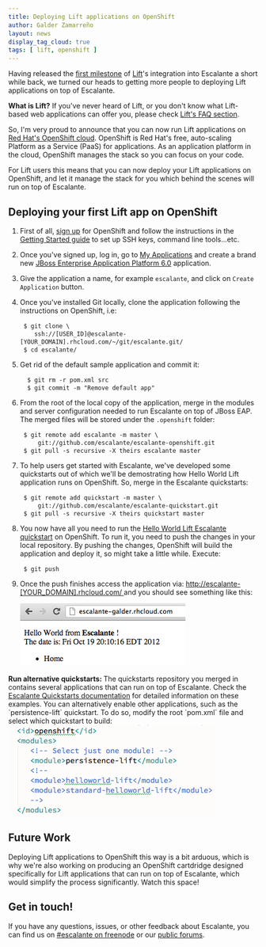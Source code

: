 ```yaml
---
title: Deploying Lift applications on OpenShift
author: Galder Zamarreño
layout: news
display_tag_cloud: true
tags: [ lift, openshift ]
---
```


Having released the [first milestone](/news/2012/08/31/announcing-0-1-0/) of
[Lift](http://liftweb.net/)'s integration into Escalante a short while back,
we turned our heads to getting more people to deploying Lift applications
on top of Escalante.

<div class="alert alert-success">
<strong>What is Lift?</strong> If you've never heard of Lift, or you don't know
what Lift-based web applications can offer you, please check
<a href="/faq/#lift">Lift's FAQ section</a>.
</div>

So, I'm very proud to announce that you can now run Lift applications on [Red
Hat's OpenShift cloud](https://openshift.redhat.com/app/). OpenShift is
Red Hat's free, auto-scaling Platform as a Service (PaaS) for applications.
As an application platform in the cloud, OpenShift manages the stack so you
can focus on your code.

For Lift users this means that you can now deploy your Lift applications
on OpenShift, and let it manage the stack for you which behind the scenes will
run on top of Escalante.

## Deploying your first Lift app on OpenShift

1. First of all, [sign up](https://openshift.redhat.com/app/account/new) for
OpenShift and follow the instructions in the
[Getting Started guide](https://openshift.redhat.com/community/get-started) to
set up SSH keys, command line tools...etc.

2. Once you've signed up, log in, go to [My
Applications](https://openshift.redhat.com/app/console) and create a brand
new <a class="btn btn-info"
href="https://openshift.redhat.com/app/console/application_types/cart!jbosseap-6.0">
JBoss Enterprise Application Platform 6.0</a> application.

3. Give the application a name, for example `escalante`, and click on
`Create Application` button.

4. Once you've installed Git locally, clone the application following the
instructions on OpenShift, i.e:

        $ git clone \
           ssh://[USER_ID]@escalante-[YOUR_DOMAIN].rhcloud.com/~/git/escalante.git/
        $ cd escalante/

5. Get rid of the default sample application and commit it:

         $ git rm -r pom.xml src
         $ git commit -m "Remove default app"

6. From the root of the local copy of the application, merge in the modules
and server configuration needed to run Escalante on top of JBoss EAP. The
merged files will be stored under the `.openshift` folder:

        $ git remote add escalante -m master \
            git://github.com/escalante/escalante-openshift.git
        $ git pull -s recursive -X theirs escalante master

7. To help users get started with Escalante, we've developed some quickstarts
out of which we'll be demostrating how Hello World Lift application runs on
OpenShift. So, merge in the Escalante quickstarts:

        $ git remote add quickstart -m master \
            git://github.com/escalante/escalante-quickstart.git
        $ git pull -s recursive -X theirs quickstart master

8. You now have all you need to run the [Hello World Lift Escalante
quickstart](/quickstarts) on OpenShift. To run it, you need to push the
changes in your local repository. By pushing the changes, OpenShift will
build the application and deploy it, so might take a little while. Execute:

        $ git push

9. Once the push finishes access the application via:
[http://escalante-[YOUR_DOMAIN].rhcloud.com/
](http://escalante-[YOUR_DOMAIN].rhcloud.com/) and you should see something
like this:

     <img src="/images/say-hello-world-escalante.png" class="thumbnail" />

<div class="alert alert-info">
<strong>Run alternative quickstarts: </strong> The quickstarts repository you
merged in contains several applications that can run on top of Escalante.
Check the <a href="/quickstarts">Escalante Quickstarts documentation</a>
for detailed information on these examples. You can alternatively enable other
applications, such as the `persistence-lift` quickstart. To do so, modify the
root `pom.xml` file and select which quickstart to build:
<img src="/images/select-different-lift-example-openshift.png" class="thumbnail" />
</div>

## Future Work

Deploying Lift applications to OpenShift this way is a bit arduous, which is
why we're also working on producing an OpenShift cartdridge designed
specifically for Lift applications that can run on top of Escalante, which
would simplify the process significantly. Watch this space!

## Get in touch!

If you have any questions, issues, or other feedback about Escalante, you
can find us on [#escalante on freenode](/community/#irc)
or our [public forums](/community/#user_forum).
